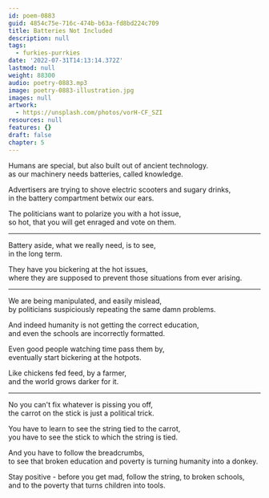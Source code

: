 ```yaml
---
id: poem-0883
guid: 4854c75e-716c-474b-b63a-fd8bd224c709
title: Batteries Not Included
description: null
tags:
  - furkies-purrkies
date: '2022-07-31T14:13:14.372Z'
lastmod: null
weight: 88300
audio: poetry-0883.mp3
image: poetry-0883-illustration.jpg
images: null
artwork:
  - https://unsplash.com/photos/vorH-CF_SZI
resources: null
features: {}
draft: false
chapter: 5
---
```


Humans are special, but also built out of ancient technology.\
as our machinery needs batteries, called knowledge.

Advertisers are trying to shove electric scooters and sugary drinks,\
in the battery compartment betwix our ears.

The politicians want to polarize you with a hot issue,\
so hot, that you will get enraged and vote on them.

---

Battery aside, what we really need, is to see,\
in the long term.

They have you bickering at the hot issues,\
where they are supposed to prevent those situations from ever arising.

---

We are being manipulated, and easily mislead,\
by politicians suspiciously repeating the same damn problems.

And indeed humanity is not getting the correct education,\
and even the schools are incorrectly formatted.

Even good people watching time pass them by,\
eventually start bickering at the hotpots.

Like chickens fed feed, by a farmer,\
and the world grows darker for it.

---

No you can't fix whatever is pissing you off,\
the carrot on the stick is just a political trick.

You have to learn to see the string tied to the carrot,\
you have to see the stick to which the string is tied.

And you have to follow the breadcrumbs,\
to see that broken education and poverty is turning humanity into a donkey.

Stay positive - before you get mad, follow the string, to broken schools,\
and to the poverty that turns children into tools.

